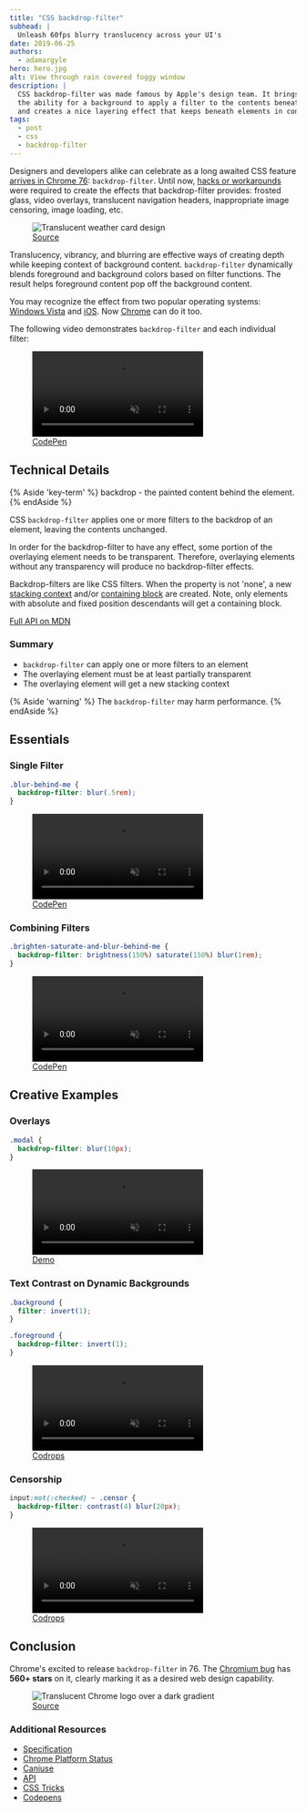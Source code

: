 ```yaml
---
title: "CSS backdrop-filter"
subhead: |
  Unleash 60fps blurry translucency across your UI's
date: 2019-06-25
authors:
  - adamargyle
hero: hero.jpg
alt: View through rain covered foggy window
description: |
  CSS backdrop-filter was made famous by Apple's design team. It brings
  the ability for a background to apply a filter to the contents beneath,
  and creates a nice layering effect that keeps beneath elements in context.
tags:
  - post
  - css
  - backdrop-filter
---
```


Designers and developers alike can celebrate as a long awaited CSS feature [arrives in Chrome 76](https://www.chromestatus.com/feature/5679432723333120): `backdrop-filter`. Until now, [hacks or workarounds](https://stackoverflow.com/questions/38145368/css-workaround-to-backdrop-filter) were required to create the effects that backdrop-filter provides: frosted glass, video overlays, translucent navigation headers, inappropriate image censoring, image loading, etc.

<figure class="w-figure w-figure--center">
  <img src="https://storage.googleapis.com/web-dev-assets/backdrop-filter/weather_app.jpg" alt="Translucent weather card design">
  <figcaption class="w-figcaption">
    <a href="https://dribbble.com/shots/733714-Weather-App?list=tags&tag=android" target="_blank">Source</a>
  </figcaption>
</figure>

Translucency, vibrancy, and blurring are effective ways of creating depth while keeping context of background content. `backdrop-filter` dynamically blends foreground and background colors based on filter functions. The result helps foreground content pop off the background content.

You may recognize the effect from two popular operating systems: [Windows Vista](https://i.kinja-img.com/gawker-media/image/upload/s--9RLXARU4--/c_scale,dpr_2.0,f_auto,fl_progressive,q_80,w_800/trgz8yivyyqrpcnwscu5.png) and [iOS](https://static.businessinsider.com/image/51fd2822eab8eae16e00000b-750.jpg). Now [Chrome](https://www.chromestatus.com/feature/5679432723333120) can do it too.

The following video demonstrates `backdrop-filter` and each individual filter:

<figure class="w-figure w-figure--fullbleed">
  <video controls autoplay loop muted class="w-screenshot">
    <source src="https://storage.googleapis.com/web-dev-assets/backdrop-filter/backdrop_filter-kitchen_sink.mp4" type="video/mp4">
  </video>
  <figcaption class="w-figcaption w-figcaption--fullbleed">
    <a href="https://codepen.io/robinrendle/pen/LmzLEL" target="_blank">CodePen</a>
  </figcaption>
</figure>


## Technical Details
{% Aside 'key-term' %}
  backdrop - the painted content behind the element.
{% endAside %}

CSS `backdrop-filter` applies one or more filters to the backdrop of an element, leaving the contents unchanged.

In order for the backdrop-filter to have any effect, some portion of the overlaying element needs to be transparent. Therefore, overlaying elements without any transparency will produce no backdrop-filter effects.

Backdrop-filters are like CSS filters. When the property is not 'none', a new [stacking context](https://www.w3.org/TR/CSS21/zindex.html) and/or [containing block](https://developer.mozilla.org/en-US/docs/Web/CSS/Containing_block) are created. Note, only elements with absolute and fixed position descendants will get a containing block.

<div>
  <a href="https://developer.mozilla.org/en-US/docs/Web/CSS/backdrop-filter" target="_blank" class="w-button w-button--secondary w-button--with-icon" data-icon="school">
    Full API on MDN
  </a>
</div>

### Summary
- `backdrop-filter` can apply one or more filters to an element
- The overlaying element must be at least partially transparent
- The overlaying element will get a new stacking context

{% Aside 'warning' %}
The `backdrop-filter` may harm performance.
{% endAside %}


## Essentials

### Single Filter

```css
.blur-behind-me {
  backdrop-filter: blur(.5rem);
}
```

<figure class="w-figure">
  <video controls autoplay loop muted class="w-screenshot">
    <source src="https://storage.googleapis.com/web-dev-assets/backdrop-filter/backdrop_filter-rgb.mp4" type="video/mp4">
  </video>
  <figcaption class="w-figcaption">
    <a href="https://codepen.io/netsi1964/pen/JqBLPK" target="_blank">CodePen</a>
  </figcaption>
</figure>

### Combining Filters

```css
.brighten-saturate-and-blur-behind-me {
  backdrop-filter: brightness(150%) saturate(150%) blur(1rem);
}
```

<figure class="w-figure">
  <video controls autoplay loop muted class="w-screenshot">
    <source src="https://storage.googleapis.com/web-dev-assets/backdrop-filter/backdrop_filter-ambient_blur.mp4" type="video/mp4">
  </video>
  <figcaption class="w-figcaption">
    <a href="https://codepen.io/pepf/pen/GqZkdj" target="_blank">CodePen</a>
  </figcaption>
</figure>


## Creative Examples

### Overlays

```css
.modal {
  backdrop-filter: blur(10px);
}
```

<figure class="w-figure">
  <video controls autoplay loop muted class="w-screenshot">
    <source src="https://storage.googleapis.com/web-dev-assets/backdrop-filter/backdrop_filter-modal.mp4" type="video/mp4">
  </video>
  <figcaption class="w-figcaption">
    <a href="https://mfreed7.github.io/backdrop-filter-feature/examples/scrollable.html" target="_blank">Demo</a>
  </figcaption>
</figure>

### Text Contrast on Dynamic Backgrounds

```css
.background {
  filter: invert(1);
}

.foreground {
  backdrop-filter: invert(1);
}
```

<figure class="w-figure">
  <video controls autoplay loop muted class="w-screenshot">
    <source src="https://storage.googleapis.com/web-dev-assets/backdrop-filter/backdrop_filter-invert_color.mp4" type="video/mp4">
  </video>
  <figcaption class="w-figcaption">
    <a href="https://tympanus.net/codrops-playground/huijing/Qqpwg5Iy/editor" target="_blank">Codrops</a>
  </figcaption>
</figure>

### Censorship

```css
input:not(:checked) ~ .censor {
  backdrop-filter: contrast(4) blur(20px);
}
```

<figure class="w-figure">
  <video controls autoplay loop muted class="w-screenshot">
    <source src="https://storage.googleapis.com/web-dev-assets/backdrop-filter/backdrop_filter-censorship.mp4" type="video/mp4">
  </video>
  <figcaption class="w-figcaption">
    <a href="https://tympanus.net/codrops-playground/huijing/6cZVcORz/editor" target="_blank">Codrops</a>
  </figcaption>
</figure>


## Conclusion
Chrome's excited to release `backdrop-filter` in 76. The [Chromium bug](https://crbug.com/497522) has **560+ stars** on it, clearly marking it as a desired web design capability.

<figure class="w-figure">
  <img src="https://storage.googleapis.com/web-dev-assets/backdrop-filter/translucent-chrome.png" alt="Translucent Chrome logo over a dark gradient">
  <figcaption class="w-figcaption">
    <a href="https://dribbble.com/shots/1224915-Roundaque-Icons-Closeup-Chrome" target="_blank">Source</a>
  </figcaption>
</figure>

### Additional Resources
- [Specification](https://drafts.fxtf.org/filter-effects-2/#BackdropFilterProperty)
- [Chrome Platform Status](https://www.chromestatus.com/feature/5679432723333120)
- [Caniuse](http://caniuse.com/#feat=css-backdrop-filter)
- [API](https://developer.mozilla.org/en-US/docs/Web/CSS/backdrop-filter)
- [CSS Tricks](https://css-tricks.com/the-backdrop-filter-css-property/)
- [Codepens](https://codepen.io/tag/backdrop-filter/#)
